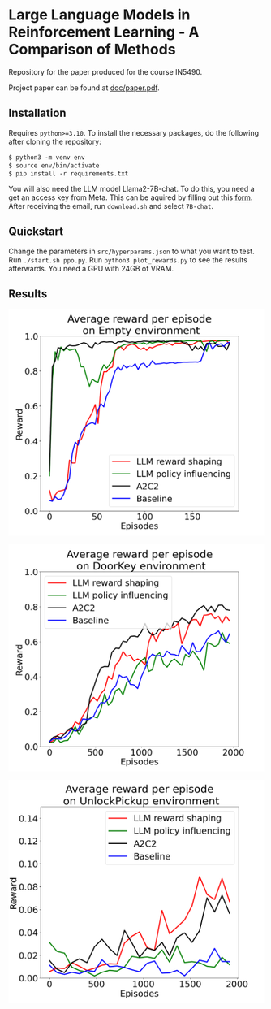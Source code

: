 # Large Language Models in Reinforcement Learning - A Comparison of Methods

Repository for the paper produced for the course IN5490.

Project paper can be found at [doc/paper.pdf](doc/paper.pdf).

## Installation

Requires ```python>=3.10```. To install the necessary packages, do the following after cloning the repository:

```
$ python3 -m venv env
$ source env/bin/activate
$ pip install -r requirements.txt
```

You will also need the LLM model Llama2-7B-chat. To do this, you need a get an access key from Meta. This can be aquired by filling out this [form](https://ai.meta.com/resources/models-and-libraries/llama-downloads/). After receiving the email, run ```download.sh``` and select ```7B-chat```.

## Quickstart

Change the parameters in ```src/hyperparams.json``` to what you want to test. Run ```./start.sh ppo.py```. Run ```python3 plot_rewards.py``` to see the results afterwards. You need a GPU with 24GB of VRAM.

## Results

![Empty](doc/figure/emptyresults.png)

![DoorKey](doc/figure/doorkeyresults.png)

![UnlockPickup](doc/figure/unlockpickupresults.png)
